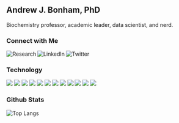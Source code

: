 ## Andrew J. Bonham, PhD

Biochemistry professor, academic leader, data scientist, and nerd.
### Connect with Me

[<img align="left" alt="Research" src="https://img.shields.io/badge/Research-019733?style=for-the-badge&logo=academia&logoColor=white" />][research] [<img align="left" alt="LinkedIn" src="https://img.shields.io/badge/linkedin-%230077B5.svg?&style=for-the-badge&logo=linkedin&logoColor=white" />][linkedin] [<img align="left" alt="Twitter" src="https://img.shields.io/badge/Twitter-1DA1F2?style=for-the-badge&logo=twitter&logoColor=white" />][twitter]

<br />

### Technology

<!-- <img align="left" alt="Python" src="https://img.shields.io/badge/Python-3776AB?style=for-the-badge&logo=python&logoColor=white" /> <img align="left" alt="Pandas" src="https://img.shields.io/badge/Pandas-150458?style=for-the-badge&logo=pandas&logoColor=white" /> <img align="left" alt="Plotly Dash" src="https://img.shields.io/badge/Plotly Dash-000000?style=for-the-badge&logo=flask&logoColor=white" /> <img align="left" alt="Bootstrap" src="https://img.shields.io/badge/Bootstrap-563D7C?style=for-the-badge&logo=bootstrap&logoColor=white" /> <img align="left" alt="Heroku" src="https://img.shields.io/badge/Heroku-430098?style=for-the-badge&logo=heroku&logoColor=white" /> <img align="left" alt="PyPi" src="https://img.shields.io/badge/PyPi-3775A9?style=for-the-badge&logo=pypi&logoColor=white" />  -->

![](https://img.shields.io/badge/Code-Python-informational?style=flat&logo=python&logoColor=white&color=3776AB) ![](https://img.shields.io/badge/Shell-Zsh-informational?style=flat&logo=gnu-bash&logoColor=white&color=4EAA25) ![](https://img.shields.io/badge/Shell-Bash-informational?style=flat&logo=gnu-bash&logoColor=white&color=4EAA25) ![](https://img.shields.io/badge/Editor-VS_Code-informational?style=flat&logo=visual-studio-code&logoColor=white&color=007ACC) ![](https://img.shields.io/badge/Tools-Pandas-informational?style=flat&logo=pandas&logoColor=white&color=150458) ![](https://img.shields.io/badge/Tools-Plotly_Dash-informational?style=flat&logo=flask&logoColor=white&color=000000) ![](https://img.shields.io/badge/Tools-Bootstrap-informational?style=flat&logo=bootstrap&logoColor=white&color=563D7C) ![](https://img.shields.io/badge/Tools-Heroku-informational?style=flat&logo=heroku&logoColor=white&color=430098) ![](https://img.shields.io/badge/Tools-PyPi-informational?style=flat&logo=pypi&logoColor=white&color=3775A9) ![](https://img.shields.io/badge/OS-OS_X-informational?style=flat&logo=apple&logoColor=white&color=000000) ![](https://img.shields.io/badge/OS-Windows-informational?style=flat&logo=windows&logoColor=white&color=0078D6) ![](https://img.shields.io/badge/OS-Ubuntu-informational?style=flat&logo=ubuntu&logoColor=white&color=E95420)   

### Github Stats

![Top Langs](https://github-readme-stats.vercel.app/api/top-langs/?username=Paradoxdruid&hide=makefile&layout=compact&theme=buefy)

<!--- <img align="left" src="https://github-readme-stats.vercel.app/api?username=Paradoxdruid&hide=html,prs,issues,contribs&layout=compact&theme=buefy" /> --->


[linkedin]: https://www.linkedin.com/in/andrewjbonham
[twitter]: https://twitter.com/andrewjbonham
[research]: https://bonhamlab.com 
